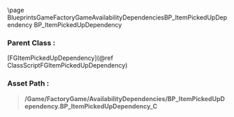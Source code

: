 \page BlueprintsGameFactoryGameAvailabilityDependenciesBP_ItemPickedUpDependency BP_ItemPickedUpDependency
### Parent Class :
[FGItemPickedUpDependency](@ref ClassScriptFGItemPickedUpDependency)
### Asset Path :
<b><blockquote>/Game/FactoryGame/AvailabilityDependencies/BP_ItemPickedUpDependency.BP_ItemPickedUpDependency_C</blockquote></b>
